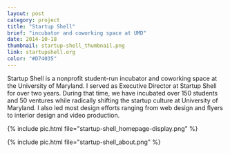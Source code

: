 ```yaml
---
layout: post
category: project
title: "Startup Shell"
brief: "incubator and coworking space at UMD"
date: 2014-10-18
thumbnail: startup-shell_thumbnail.png
link: startupshell.org
color: "#D74035"
---
```


Startup Shell is a nonprofit student-run incubator and coworking space at the University of Maryland. I served as Executive Director at Startup Shell for over two years. During that time, we have incubated over 150 students and 50 ventures while radically shifting the startup culture at University of Maryland. I also led most design efforts ranging from web design and flyers to interior design and video production.

{% include pic.html file="startup-shell_homepage-display.png" %}

{% include pic.html file="startup-shell_about.png" %}
